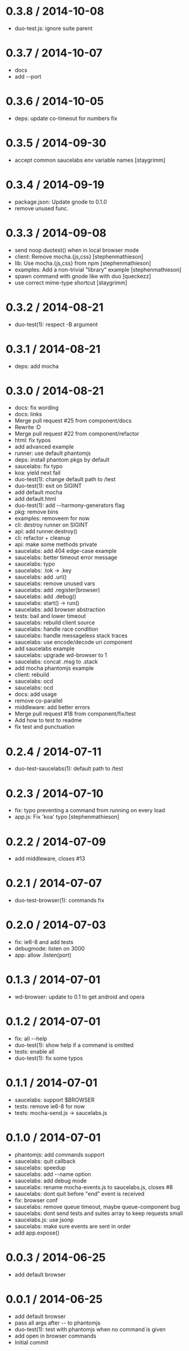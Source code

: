 
0.3.8 / 2014-10-08
==================

 * duo-test.js: ignore suite parent

0.3.7 / 2014-10-07
==================

 * docs
 * add --port

0.3.6 / 2014-10-05
==================

 * deps: update co-timeout for numbers fix

0.3.5 / 2014-09-30
==================

 * accept common saucelabs env variable names [staygrimm]

0.3.4 / 2014-09-19
==================

 * package.json: Update gnode to 0.1.0
 * remove unused func.

0.3.3 / 2014-09-08
==================

 * send noop duotest() when in local browser mode
 * client: Remove mocha.{js,css} [stephenmathieson]
 * lib: Use mocha.{js,css} from npm [stephenmathieson]
 * examples: Add a non-trivial "library" example [stephenmathieson]
 * spawn command with gnode like with duo [queckezz]
 * use correct mime-type shortcut [staygrimm]

0.3.2 / 2014-08-21
==================

 * duo-test(1): respect -B argument

0.3.1 / 2014-08-21
==================

 * deps: add mocha

0.3.0 / 2014-08-21
==================

 * docs: fix wording
 * docs: links
 * Merge pull request #25 from component/docs
 * Rewrite :D
 * Merge pull request #22 from component/refactor
 * html: fix typos
 * add advanced example
 * runner: use default phantomjs
 * deps: install phantom pkgs by default
 * saucelabs: fix typo
 * koa: yield next fail
 * duo-test(1): change default path to /test
 * duo-test(1): exit on SIGINT
 * add default mocha
 * add default.html
 * duo-test(1): add --harmony-generators flag
 * pkg: remove bins
 * examples: removeem for now
 * cli: destroy runner on SIGINT
 * api: add runner.destroy()
 * cli: refactor + cleanup
 * api: make some methods private
 * saucelabs: add 404 edge-case example
 * saucelabs: better timeout error message
 * saucelabs: typo
 * saucelabs: .tok -> .key
 * saucelabs: add .url()
 * saucelabs: remove unused vars
 * saucelabs: add .register(browser)
 * saucelabs: add .debug()
 * saucelabs: start() -> run()
 * saucelabs: add browser abstraction
 * tests: bail and lower timeout
 * saucelabs: rebuild client source
 * saucelabs: handle race condition
 * saucelabs: handle messageless stack traces
 * saucelabs: use encode/decode uri component
 * add saucelabs example
 * saucelabs: upgrade wd-browser to 1
 * saucelabs: concat .msg to .stack
 * add mocha phantomjs example
 * client: rebuild
 * saucelabs: ocd
 * saucelabs: ocd
 * docs: add usage
 * remove co-parallel
 * middleware: add better errors
 * Merge pull request #18 from component/fix/test
 * Add how to test to readme
 * fix test and punctuation

0.2.4 / 2014-07-11
==================

 * duo-test-saucelabs(1): default path to /test

0.2.3 / 2014-07-10
==================

 * fix: typo preventing a command from running on every load
 * app.js: Fix 'koa' typo [stephenmathieson]

0.2.2 / 2014-07-09
==================

 * add middleware, closes #13

0.2.1 / 2014-07-07
==================

 * duo-test-browser(1): commands fix

0.2.0 / 2014-07-03
==================

 * fix: ie6-8 and add tests
 * debugmode: listen on 3000
 * app: allow .listen(port)

0.1.3 / 2014-07-01
==================

 * wd-browser: update to 0.1 to get android and opera

0.1.2 / 2014-07-01
==================

 * fix: all --help
 * duo-test(1): show help if a command is omitted
 * tests: enable all
 * duo-test(1): fix some typos

0.1.1 / 2014-07-01
==================

 * saucelabs: support $BROWSER
 * tests: remove ie6-8 for now
 * tests: mocha-send.js -> saucelabs.js

0.1.0 / 2014-07-01
==================

 * phantomjs: add commands support
 * saucelabs: quit callback
 * saucelabs: speedup
 * saucelabs: add --name option
 * saucelabs: add debug mode
 * saucelabs: rename mocha-events.js to saucelabs.js, closes #8
 * saucelabs: dont quit before "end" event is received
 * fix: browser conf
 * saucelabs: remove queue timeout, maybe queue-component bug
 * saucelabs: dont send tests and suites array to keep requests small
 * saucelabs.js: use jsonp
 * saucelabs: make sure events are sent in order
 * add app.expose()

0.0.3 / 2014-06-25
==================

 * add default browser

0.0.1 / 2014-06-25
==================

 * add default browser
 * pass all args after -- to phantomjs
 * duo-test(1): test with phantomjs when no command is given
 * add open in browser commands
 * Initial commit
